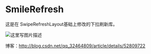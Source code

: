 # SmileRefresh
这是在 SwipeRefreshLayout基础上修改的下拉刷新库。


![这里写图片描述](http://img.blog.csdn.net/20161013202135750)


博客：http://blog.csdn.net/qq_32464809/article/details/52809722
